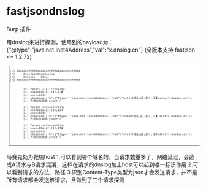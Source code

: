 # fastjsondnslog
Burp 插件

用dnslog来进行探测，使用到的payload为：{"@type":"java.net.Inet4Address","val":"x.dnslog.cn"}   (全版本支持 fastjson <= 1.2.72)

![Image text](https://github.com/f0ng/fastjsondnslog/blob/master/1.png)

马赛克处为靶机host
1.可以看到哪个域名的，当请求数量多了，网络延迟，会造成A请求与B请求混淆，这样在请求的dnslog加上host可以起到唯一标识作用
2.可以看到请求的方法、路径
3.识别Content-Type类型为json才会发送请求，并不是所有请求都会发送该请求，且做到了三个请求探测
